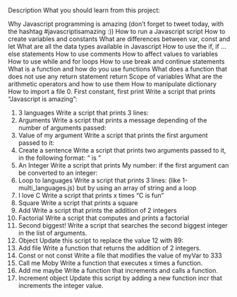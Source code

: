 Description
What you should learn from this project:

Why Javascript programming is amazing (don’t forget to tweet today, with the hashtag #javascriptisamazing :))
How to run a Javascript script
How to create variables and constants
What are differences between var, const and let
What are all the data types available in Javascript
How to use the if, if ... else statements
How to use comments
How to affect values to variables
How to use while and for loops
How to use break and continue statements
What is a function and how do you use functions
What does a function that does not use any return statement return
Scope of variables
What are the arithmetic operators and how to use them
How to manipulate dictionary
How to import a file
0. First constant, first print
Write a script that prints “Javascript is amazing”:
1. 3 languages
Write a script that prints 3 lines:
2. Arguments
Write a script that prints a message depending of the number of arguments passed:
3. Value of my argument
Write a script that prints the first argument passed to it:
4. Create a sentence
Write a script that prints two arguments passed to it, in the following format: “ is ”
5. An Integer
Write a script that prints My number: if the first argument can be converted to an integer:
6. Loop to languages
Write a script that prints 3 lines: (like 1-multi_languages.js) but by using an array of string and a loop
7. I love C
Write a script that prints x times “C is fun”
8. Square
Write a script that prints a square
9. Add
Write a script that prints the addition of 2 integers
10. Factorial
Write a script that computes and prints a factorial
11. Second biggest!
Write a script that searches the second biggest integer in the list of arguments.
12. Object
Update this script to replace the value 12 with 89:
13. Add file
Write a function that returns the addition of 2 integers.
14. Const or not const
Write a file that modifies the value of myVar to 333
15. Call me Moby
Write a function that executes x times a function.
16. Add me maybe
Write a function that increments and calls a function.
17. Increment object
Update this script by adding a new function incr that increments the integer value.